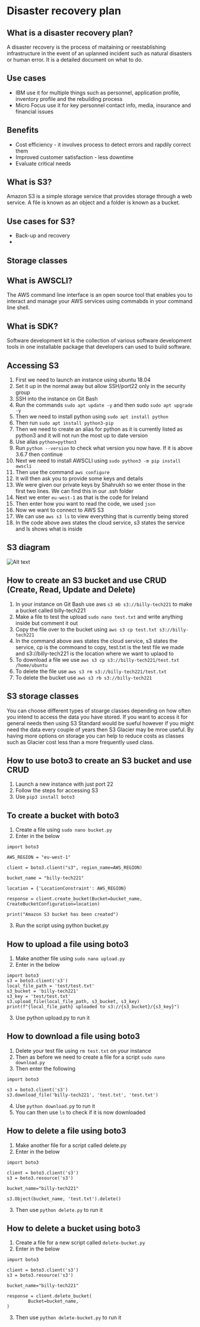 # Disaster recovery plan

## What is a disaster recovery plan?

A disaster recovery is the process of maitaining or reestablishing infrastructure in the event of an uplanned incident such as natural disasters or human error. It is a detailed document on what to do.

## Use cases
* IBM use it for multiple things such as personnel, application profile, inventory profile and the rebuilding process
* Micro Focus use it for key personnel contact info, media, insurance and financial issues

## Benefits
* Cost efficiency - it involves process to detect errors and rapdily correct them
* Improved customer satisfaction - less downtime
* Evaluate critical needs

## What is S3?
Amazon S3 is a simple storage service that provides storage through a web service. A file is known as an object and a folder is known as a bucket.

## Use cases for S3?
* Back-up and recovery
* 

## Storage classes


## What is AWSCLI?
The AWS command line interface is an open source tool that enables you to interact and manage your AWS services using commabds in your command line shell.

## What is SDK?
Software development kit is the collection of various software development tools in one installable package that developers can used to build software.

## Accessing S3

1. First we need to launch an instance using ubuntu 18.04
2. Set it up in the normal away but allow SSH/port22 only in the security group
3. SSH into the instance on Git Bash
4. Run the commands ```sudo apt update -y``` and then sudo ```sudo apt upgrade -y```
5. Then we need to install python using ```sudo apt install python```
6. Then run ```sudo apt install python3-pip```
7. Then we need to create an alias for python as it is currently listed as python3 and it will not run the most up to date version
8. Use alias ```python=python3```
9. Run ```python --version``` to check what version you now have. If it is above 3.6.7 then continue
10. Next we need to install AWSCLI using ```sudo python3 -m pip install awscli```
11. Then use the command ```aws configure```
12. It will then ask you to provide some keys and details
13. We were given our private keys by Shahrukh so we enter those in the first two lines. We can find this in our .ssh folder
14. Next we enter ```eu-west-1``` as that is the code for Ireland
15. Then enter how you want to read the code, we used ```json```
16. Now we want to connect to AWS S3
17. We can use ```aws s3 ls``` to view everything that is currently being stored
18. In the code above aws states the cloud service, s3 states the service and ls shows what is inside

## S3 diagram

![Alt text](S3%20diagram.png)

## How to create an S3 bucket and use CRUD (Create, Read, Update and Delete)
1. In your instance on Git Bash use aws ```s3 mb s3://billy-tech221``` to make a bucket called billy-tech221
2. Make a file to test the upload ```sudo nano test.txt``` and write anything inside but comment it out
3. Copy the file over to the bucket using ```aws s3 cp test.txt s3://billy-tech221```
4. In the command above aws states the cloud service, s3 states the service, cp is the commoand to copy, test.txt is the test file we made and s3://billy-tech221 is the location where we want to uplaod to
5. To download a file we use ```aws s3 cp s3://billy-tech221/test.txt /home/ubuntu```
6. To delete the file use ```aws s3 rm s3://billy-tech221/test.txt```
7. To delete the bucket use ```aws s3 rb s3://billy-tech221```

## S3 storage classes
You can choose different types of stoarge classes depending on how often you intend to access the data you have stored. If you want to access it for general needs then using S3 Standard would be sueful however if you might need the data every couple of years then S3 Glacier may be mroe useful. By having more options on storage you can help to reduce costs as classes such as Glacier cost less than a more frequently used class.

## How to use boto3 to create an S3 bucket and use CRUD
1. Launch a new instance with just port 22
2. Follow the steps for accessing S3
3. Use ```pip3 install boto3```

## To create a bucket with boto3
1. Create a file using ```sudo nano bucket.py```
2. Enter in the below

```import boto3```

```AWS_REGION = "eu-west-1"```

```client = boto3.client("s3", region_name=AWS_REGION)```

```bucket_name = "billy-tech221"```

```location = {'LocationConstraint': AWS_REGION}```

```response = client.create_bucket(Bucket=bucket_name, CreateBucketConfiguration=location)```

```print("Amazon S3 bucket has been created")```

3. Run the script using python bucket.py

## How to upload a file using boto3
1. Make another file using ```sudo nano upload.py```
2. Enter in the below

```
import boto3
s3 = boto3.client('s3')
local_file_path = 'test/test.txt'
s3_bucket = 'billy-tech221'
s3_key = 'test/test.txt'
s3.upload_file(local_file_path, s3_bucket, s3_key)
print(f"{local_file_path} uploaded to s3://{s3_bucket}/{s3_key}")
```

3. Use python upload.py to run it

## How to download a file using boto3
1. Delete your test file using ```rm test.txt``` on your instance
2. Then as before we need to create a file for a script ```sudo nano download.py```
3. Then enter the following
```
import boto3

s3 = boto3.client('s3')
s3.download_file('billy-tech221', 'test.txt', 'test.txt')
```
4. Use ```python download.p```y to run it
5. You can then use ```ls``` to check if it is now downloaded

## How to delete a file using boto3
1. Make another file for a script called delete.py
2. Enter in the below
```
import boto3

client = boto3.client('s3')
s3 = boto3.resource('s3')

bucket_name="billy-tech221"

s3.Object(bucket_name, 'test.txt').delete()
```

3. Then use ```python delete.py``` to run it

## How to delete a bucket using boto3
1. Create a file for a new script called ```delete-bucket.py```
2. Enter in the below
```
import boto3

client = boto3.client('s3')
s3 = boto3.resource('s3')

bucket_name="billy-tech221"

response = client.delete_bucket(
        Bucket=bucket_name,
)
```

3. Then use ```python delete-bucket.py``` to run it